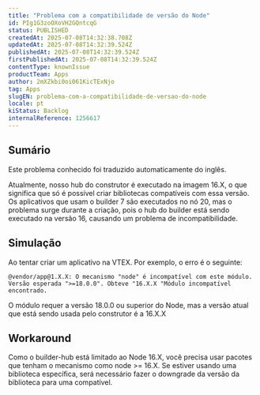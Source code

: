 ```yaml
---
title: "Problema com a compatibilidade de versão do Node"
id: PIg1G3zoOXoVH2GQntcqG
status: PUBLISHED
createdAt: 2025-07-08T14:32:38.708Z
updatedAt: 2025-07-08T14:32:39.524Z
publishedAt: 2025-07-08T14:32:39.524Z
firstPublishedAt: 2025-07-08T14:32:39.524Z
contentType: knownIssue
productTeam: Apps
author: 2mXZkbi0oi061KicTExNjo
tag: Apps
slugEN: problema-com-a-compatibilidade-de-versao-do-node
locale: pt
kiStatus: Backlog
internalReference: 1256617
---
```


## Sumário

<div class="alert alert-info">
  <p>Este problema conhecido foi traduzido automaticamente do inglês.</p>
</div>


Atualmente, nosso hub do construtor é executado na imagem 16.X, o que significa que só é possível criar bibliotecas compatíveis com essa versão. Os aplicativos que usam o builder 7 são executados no nó 20, mas o problema surge durante a criação, pois o hub do builder está sendo executado na versão 16, causando um problema de incompatibilidade.

## Simulação


Ao tentar criar um aplicativo na VTEX. Por exemplo, o erro é o seguinte:

    @vendor/app@1.X.X: O mecanismo "node" é incompatível com este módulo. Versão esperada ">=18.0.0". Obteve "16.X.X "Módulo incompatível encontrado.


O módulo requer a versão 18.0.0 ou superior do Node, mas a versão atual que está sendo usada pelo construtor é a 16.X.X

## Workaround


Como o builder-hub está limitado ao Node 16.X, você precisa usar pacotes que tenham o mecanismo como node >= 16.X. Se estiver usando uma biblioteca específica, será necessário fazer o downgrade da versão da biblioteca para uma compatível.





